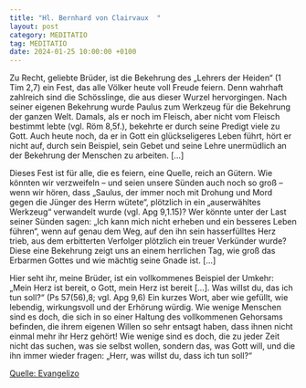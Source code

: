 ```yaml
---
title: "Hl. Bernhard von Clairvaux  "
layout: post
category: MEDITATIO
tag: MEDITATIO
date: 2024-01-25 10:00:00 +0100
---
```

Zu Recht, geliebte Brüder, ist die Bekehrung des „Lehrers der Heiden“ (1 Tim 2,7) ein Fest, das alle Völker heute voll Freude feiern. Denn wahrhaft zahlreich sind die Schösslinge, die aus dieser Wurzel hervorgingen. Nach seiner eigenen Bekehrung wurde Paulus zum Werkzeug für die Bekehrung der ganzen Welt.<!--more--> Damals, als er noch im Fleisch, aber nicht vom Fleisch bestimmt lebte (vgl. Röm 8,5f.), bekehrte er durch seine Predigt viele zu Gott. Auch heute noch, da er in Gott ein glückseligeres Leben führt, hört er nicht auf, durch sein Beispiel, sein Gebet und seine Lehre unermüdlich an der Bekehrung der Menschen zu arbeiten. […]

Dieses Fest ist für alle, die es feiern, eine Quelle, reich an Gütern. Wie könnten wir verzweifeln – und seien unsere Sünden auch noch so groß – wenn wir hören, dass „Saulus, der immer noch mit Drohung und Mord gegen die Jünger des Herrn wütete“, plötzlich in ein „auserwähltes Werkzeug“ verwandelt wurde (vgl. Apg 9,1.15)? Wer könnte unter der Last seiner Sünden sagen: „Ich kann mich nicht erheben und ein besseres Leben führen“, wenn auf genau dem Weg, auf den ihn sein hasserfülltes Herz trieb, aus dem erbitterten Verfolger plötzlich ein treuer Verkünder wurde? Diese eine Bekehrung zeigt uns an einem herrlichen Tag, wie groß das Erbarmen Gottes und wie mächtig seine Gnade ist. […]

Hier seht ihr, meine Brüder, ist ein vollkommenes Beispiel der Umkehr: „Mein Herz ist bereit, o Gott, mein Herz ist bereit […]. Was willst du, das ich tun soll?“ (Ps 57(56),8; vgl. Apg 9,6) Ein kurzes Wort, aber wie gefüllt, wie lebendig, wirkungsvoll und der Erhörung würdig. Wie wenige Menschen sind es doch, die sich in so einer Haltung des vollkommenen Gehorsams befinden, die ihrem eigenen Willen so sehr entsagt haben, dass ihnen nicht einmal mehr ihr Herz gehört! Wie wenige sind es doch, die zu jeder Zeit nicht das suchen, was sie selbst wollen, sondern das, was Gott will, und die ihn immer wieder fragen: „Herr, was willst du, dass ich tun soll?“




[Quelle: Evangelizo](https://evangeliumtagfuertag.org/DE/gospel)